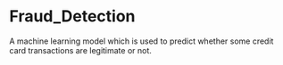 # Fraud_Detection
A machine learning model which is used to predict whether some credit card transactions are legitimate or not.
